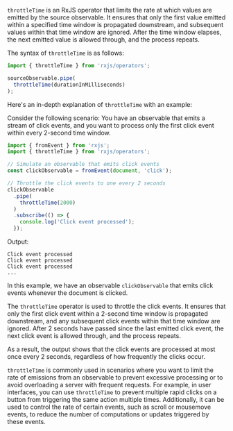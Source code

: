 `throttleTime` is an RxJS operator that limits the rate at which values are emitted by the source observable. It ensures that only the first value emitted within a specified time window is propagated downstream, and subsequent values within that time window are ignored. After the time window elapses, the next emitted value is allowed through, and the process repeats.

The syntax of `throttleTime` is as follows:

```typescript
import { throttleTime } from 'rxjs/operators';

sourceObservable.pipe(
  throttleTime(durationInMilliseconds)
);
```

Here's an in-depth explanation of `throttleTime` with an example:

Consider the following scenario: You have an observable that emits a stream of click events, and you want to process only the first click event within every 2-second time window.

```typescript
import { fromEvent } from 'rxjs';
import { throttleTime } from 'rxjs/operators';

// Simulate an observable that emits click events
const clickObservable = fromEvent(document, 'click');

// Throttle the click events to one every 2 seconds
clickObservable
  .pipe(
    throttleTime(2000)
  )
  .subscribe(() => {
    console.log('Click event processed');
  });
```

Output:

```
Click event processed
Click event processed
Click event processed
...
```

In this example, we have an observable `clickObservable` that emits click events whenever the document is clicked.

The `throttleTime` operator is used to throttle the click events. It ensures that only the first click event within a 2-second time window is propagated downstream, and any subsequent click events within that time window are ignored. After 2 seconds have passed since the last emitted click event, the next click event is allowed through, and the process repeats.

As a result, the output shows that the click events are processed at most once every 2 seconds, regardless of how frequently the clicks occur.

`throttleTime` is commonly used in scenarios where you want to limit the rate of emissions from an observable to prevent excessive processing or to avoid overloading a server with frequent requests. For example, in user interfaces, you can use `throttleTime` to prevent multiple rapid clicks on a button from triggering the same action multiple times. Additionally, it can be used to control the rate of certain events, such as scroll or mousemove events, to reduce the number of computations or updates triggered by these events.